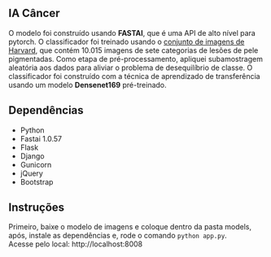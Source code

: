 ## IA Câncer

O modelo foi construído usando **FASTAI**, que é uma API de alto nível para pytorch. O classificador foi treinado usando o [conjunto de imagens de Harvard](https://www.kaggle.com/kmader/skin-cancer-mnist-ham10000), que contém 10.015 imagens de sete categorias de lesões de pele pigmentadas. Como etapa de pré-processamento, apliquei subamostragem aleatória aos dados para aliviar o problema de desequilíbrio de classe. O classificador foi construído com a técnica de aprendizado de transferência usando um modelo **Densenet169** pré-treinado.

## Dependências

- Python <br/>
- Fastai 1.0.57 <br/>
- Flask <br/>
- Django <br/>
- Gunicorn <br/>
- jQuery <br/>
- Bootstrap 

## Instruções
Primeiro, baixe o modelo de imagens e coloque dentro da pasta models, após, instale as dependências e, rode o comando `python app.py`.<br/>
Acesse pelo local: http://localhost:8008

